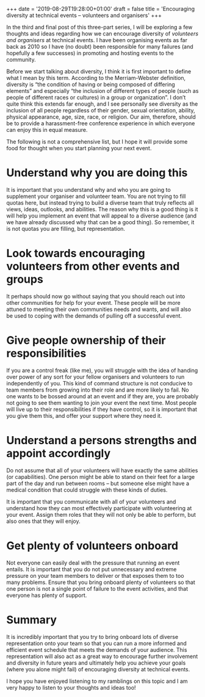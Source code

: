 +++
date = '2019-08-29T19:28:00+01:00'
draft = false
title = 'Encouraging diversity at technical events – volunteers and organisers'
+++

In the third and final post of this three-part series, I will be exploring a few thoughts and ideas regarding how we can encourage diversity of *volunteers and organisers* at technical events. I have been organising events as far back as 2010 so I have (no doubt) been responsible for many failures (and hopefully a few successes) in promoting and hosting events to the community.

Before we start talking about diversity, I think it is first important to define what I mean by this term. According to the Merriam-Webster definition, diversity is “the condition of having or being composed of differing elements” and especially “the inclusion of different types of people (such as people of different races or cultures) in a group or organization”. I don’t quite think this extends far enough, and I see personally see diversity as the inclusion of all people regardless of their gender, sexual orientation, ability, physical appearance, age, size, race, or religion. Our aim, therefore, should be to provide a harassment-free conference experience in which everyone can enjoy this in equal measure.

The following is not a comprehensive list, but I hope it will provide some food for thought when you start planning your next event.

# Understand why you are doing this

It is important that you understand why and who you are going to supplement your organiser and volunteer team. You are not trying to fill quotas here, but instead trying to build a diverse team that truly reflects all views, ideas, outlooks, and abilities. The reason why this is a good thing is it will help you implement an event that will appeal to a diverse audience (and we have already discussed why that can be a good thing). So remember, it is not quotas you are filling, but representation.

# Look towards encouraging volunteers from other events and groups

It perhaps should now go without saying that you should reach out into other communities for help for your event. These people will be more attuned to meeting their own communities needs and wants, and will also be used to coping with the demands of pulling off a successful event.

# Give people ownership of their responsibilities

If you are a control freak (like me), you will struggle with the idea of handing over power of any sort for your fellow organisers and volunteers to run independently of you. This kind of command structure is not conducive to team members from growing into their role and are more likely to fail. No one wants to be bossed around at an event and if they are, you are probably not going to see them wanting to join your event the next time. Most people will live up to their responsibilities if they have control, so it is important that you give them this, and offer your support where they need it.

# Understand a persons strengths and appoint accordingly

Do not assume that all of your volunteers will have exactly the same abilities (or capabilities). One person might be able to stand on their feet for a large part of the day and run between rooms – but someone else might have a medical condition that could struggle with these kinds of duties.

It is important that you communicate with all of your volunteers and understand how they can most effectively participate with volunteering at your event. Assign them roles that they will not only be able to perform, but also ones that they will enjoy.

# Get plenty of volunteers onboard

Not everyone can easily deal with the pressure that running an event entails. It is important that you do not put unnecessary and extreme pressure on your team members to deliver or that exposes them to too many problems. Ensure that you bring onboard plenty of volunteers so that one person is not a single point of failure to the event activities, and that everyone has plenty of support.

# Summary

It is incredibly important that you try to bring onboard lots of diverse representation onto your team so that you can run a more informed and efficient event schedule that meets the demands of your audience. This representation will also act as a great way to encourage further involvement and diversity in future years and ultimately help you achieve your goals (where you alone might fail) of encouraging diversity at technical events.

I hope you have enjoyed listening to my ramblings on this topic and I am very happy to listen to your thoughts and ideas too!